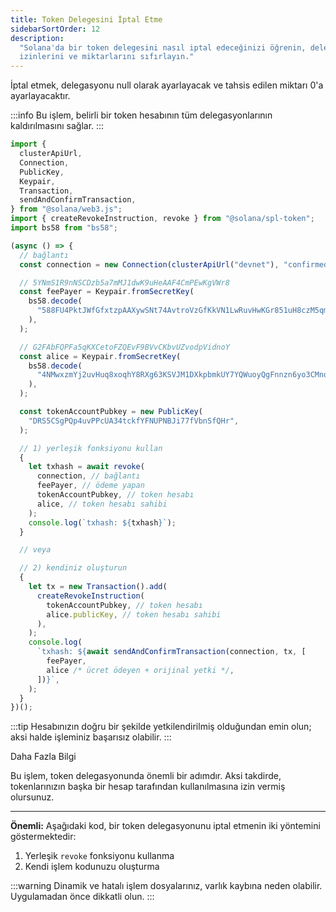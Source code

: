 ```yaml
---
title: Token Delegesini İptal Etme
sidebarSortOrder: 12
description:
  "Solana'da bir token delegesini nasıl iptal edeceğinizi öğrenin, delege
  izinlerini ve miktarlarını sıfırlayın."
---
```


İptal etmek, delegasyonu null olarak ayarlayacak ve tahsis edilen miktarı 0'a ayarlayacaktır.

:::info
Bu işlem, belirli bir token hesabının tüm delegasyonlarının kaldırılmasını sağlar.
:::

```typescript filename="revoke-token-delegate.ts"
import {
  clusterApiUrl,
  Connection,
  PublicKey,
  Keypair,
  Transaction,
  sendAndConfirmTransaction,
} from "@solana/web3.js";
import { createRevokeInstruction, revoke } from "@solana/spl-token";
import bs58 from "bs58";

(async () => {
  // bağlantı
  const connection = new Connection(clusterApiUrl("devnet"), "confirmed");

  // 5YNmS1R9nNSCDzb5a7mMJ1dwK9uHeAAF4CmPEwKgVWr8
  const feePayer = Keypair.fromSecretKey(
    bs58.decode(
      "588FU4PktJWfGfxtzpAAXywSNt74AvtroVzGfKkVN1LwRuvHwKGr851uH8czM5qm4iqLbs1kKoMKtMJG4ATR7Ld2",
    ),
  );

  // G2FAbFQPFa5qKXCetoFZQEvF9BVvCKbvUZvodpVidnoY
  const alice = Keypair.fromSecretKey(
    bs58.decode(
      "4NMwxzmYj2uvHuq8xoqhY8RXg63KSVJM1DXkpbmkUY7YQWuoyQgFnnzn6yo3CMnqZasnNPNuAT2TLwQsCaKkUddp",
    ),
  );

  const tokenAccountPubkey = new PublicKey(
    "DRS5CSgPQp4uvPPcUA34tckfYFNUPNBJi77fVbnSfQHr",
  );

  // 1) yerleşik fonksiyonu kullan
  {
    let txhash = await revoke(
      connection, // bağlantı
      feePayer, // ödeme yapan
      tokenAccountPubkey, // token hesabı
      alice, // token hesabı sahibi
    );
    console.log(`txhash: ${txhash}`);
  }

  // veya

  // 2) kendiniz oluşturun
  {
    let tx = new Transaction().add(
      createRevokeInstruction(
        tokenAccountPubkey, // token hesabı
        alice.publicKey, // token hesabı sahibi
      ),
    );
    console.log(
      `txhash: ${await sendAndConfirmTransaction(connection, tx, [
        feePayer,
        alice /* ücret ödeyen + orijinal yetki */,
      ])}`,
    );
  }
})();
```

:::tip
Hesabınızın doğru bir şekilde yetkilendirilmiş olduğundan emin olun; aksi halde işleminiz başarısız olabilir.
:::


Daha Fazla Bilgi

Bu işlem, token delegasyonunda önemli bir adımdır. Aksi takdirde, tokenlarınızın başka bir hesap tarafından kullanılmasına izin vermiş olursunuz.



---

**Önemli:** Aşağıdaki kod, bir token delegasyonunu iptal etmenin iki yöntemini göstermektedir:

1. Yerleşik `revoke` fonksiyonu kullanma
2. Kendi işlem kodunuzu oluşturma

:::warning
Dinamik ve hatalı işlem dosyalarınız, varlık kaybına neden olabilir. Uygulamadan önce dikkatli olun.
:::